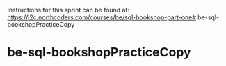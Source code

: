 Instructions for this sprint can be found at:
https://l2c.northcoders.com/courses/be/sql-bookshop-part-one# be-sql-bookshopPracticeCopy
# be-sql-bookshopPracticeCopy

